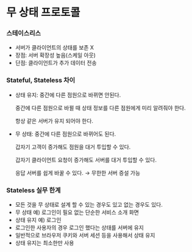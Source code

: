 # 무 상태 프로토콜

### 스테이스리스

- 서버가 클라이언트의 상태를 보존 X
- 장점: 서버 확장성 높음(스케일 아웃)
- 단점: 클라이언트가 추가 데이터 전송

### Stateful, Stateless 차이

- 상태 유지: 중간에 다른 점원으로 바뀌면 안된다.
    
    중간에 다른 점원으로 바뀔 때 상태 정보를 다른 점원에게 미리 알려줘야 한다.
    
    항상 같은 서버가 유지 되어야 한다.
    

- 무 상태: 중간에 다른 점원으로 바뀌어도 된다.
    
    갑자기 고객이 증가해도 점원을 대거 투입할 수 있다.
    
    갑자기 클라이언트 요청이 증가해도 서버를 대거 투입할 수 있다.
    
    응답 서버를 쉽게 바꿀 수 있다. → 무한한 서버 증설 가능
    

### Stateless 실무 한계

- 모든 것을 무 상태로 설계 할 수 있는 경우도 있고 없는 경우도 있다.
- 무 상태 예) 로그인이 필요 없는 단순한 서비스 소개 화면
- 상태 유지 예) 로그인
- 로그인한 사용자의 경우 로그인 했다는 상태를 서버에 유지
- 일반적으로 브라우저 쿠키와 서버 세션 등을 사용해서 상태 유지
- 상태 유지는 최소한만 사용
